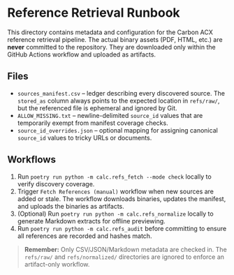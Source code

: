 # Reference Retrieval Runbook

This directory contains metadata and configuration for the Carbon ACX reference
retrieval pipeline. The actual binary assets (PDF, HTML, etc.) are **never**
committed to the repository. They are downloaded only within the GitHub Actions
workflow and uploaded as artifacts.

## Files

- `sources_manifest.csv` – ledger describing every discovered source. The
  `stored_as` column always points to the expected location in `refs/raw/`, but
  the referenced file is ephemeral and ignored by Git.
- `ALLOW_MISSING.txt` – newline-delimited `source_id` values that are temporarily
  exempt from manifest coverage checks.
- `source_id_overrides.json` – optional mapping for assigning canonical
  `source_id` values to tricky URLs or documents.

## Workflows

1. Run `poetry run python -m calc.refs_fetch --mode check` locally to verify
   discovery coverage.
2. Trigger `Fetch References (manual)` workflow when new sources are added or
   stale. The workflow downloads binaries, updates the manifest, and uploads the
   binaries as artifacts.
3. (Optional) Run `poetry run python -m calc.refs_normalize` locally to generate
   Markdown extracts for offline previewing.
4. Run `poetry run python -m calc.refs_audit` before committing to ensure all
   references are recorded and hashes match.

> **Remember:** Only CSV/JSON/Markdown metadata are checked in. The `refs/raw/`
> and `refs/normalized/` directories are ignored to enforce an artifact-only
> workflow.
